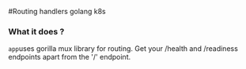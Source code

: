 #Routing handlers golang k8s

### What it does ?

`app`uses gorilla mux library for routing. Get your /health and /readiness endpoints apart from the '/' endpoint.